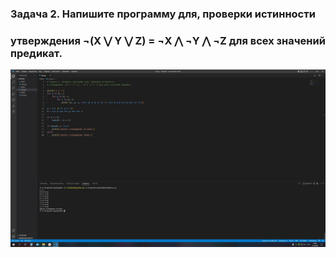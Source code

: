 ### Задача 2. Напишите программу для, проверки истинности 
### утверждения ¬(X ⋁ Y ⋁ Z) = ¬X ⋀ ¬Y ⋀ ¬Z для всех значений предикат.

![Задание 2](task2.jpg)
